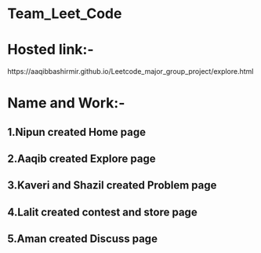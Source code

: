 <h1>Team_Leet_Code
<h1>Hosted link:-</h1>https://aaqibbashirmir.github.io/Leetcode_major_group_project/explore.html
<h1> Name and Work:-</h1>
<h2>1.Nipun created Home page</h2>
<h2>2.Aaqib created Explore page</h2>
<h2>3.Kaveri and Shazil created Problem page</h2>
<h2>4.Lalit created contest and store page</h2>
<h2>5.Aman created Discuss page</h2>



